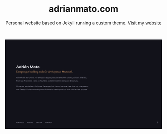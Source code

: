 <h1 align="center">adrianmato.com</h1>

<p align="center">
  Personal website based on Jekyll running a custom theme.
  <a href="https://adrianmato.com">Visit my website</a>
</p>

<br>

[![adrianmato.com](/src/images/readme-preview.png)](https://adrianmato.com)